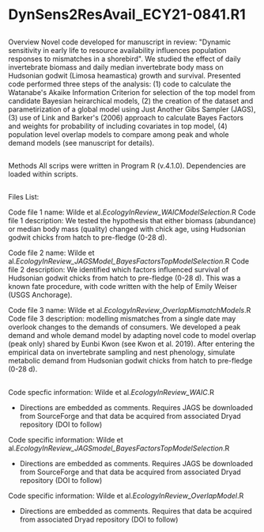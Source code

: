 # DynSens2ResAvail_ECY21-0841.R1


##

Overview
Novel code developed for manuscript in review: "Dynamic sensitivity in early life to resource availability influences population responses to mismatches in a shorebird". We studied the effect of daily invertebrate biomass and daily median invertebrate body mass on Hudsonian godwit (Limosa heamastica) growth and survival. Presented code performed three steps of the analysis: (1) code to calculate the Watanabe's Akaike Information Criterion for selection of the top model from candidate Bayesian heirarchical models, (2) the creation of the dataset and parametirization of a global model using Just Another Gibs Sampler (JAGS), (3) use of Link and Barker's (2006) approach to calculate Bayes Factors and weights for probability of including covariates in top model, (4) population level overlap models to compare among peak and whole demand models (see manuscript for details).

##

Methods
All scrips were written in Program R (v.4.1.0). Dependencies are loaded within scripts.

##

Files List:

Code file 1 name: Wilde et al._EcologyInReview_WAICModelSelection_.R
Code file 1 description: We tested the hypothesis that either biomass (abundance) or median body mass (quality) changed with chick age, using Hudsonian godwit chicks from hatch to pre-fledge (0-28 d).

Code file 2 name: Wilde et al._EcologyInReview_JAGSModel_BayesFactorsTopModelSelection_.R
Code file 2 description: We identified which factors influenced survival of Hudsonian godwit chicks from hatch to pre-fledge (0-28 d). This was a known fate procedure, with code written with the help of Emily Weiser (USGS Anchorage).

Code file 3 name: Wilde et al._EcologyInReview_OverlapMismatchModels_.R
Code file 3 description: modelling mismatches from a single date may overlook changes to the demands of consumers. We developed a peak demand and whole demand model by adapting novel code to model overlap (peak only) shared by Eunbi Kwon (see Kwon et al. 2019). After entering the empirical data on invertebrate sampling and nest phenology, simulate metabolic demand from Hudsonian godwit chicks from hatch to pre-fledge (0-28 d).

##

Code specfic information: Wilde et al._EcologyInReview_WAIC_.R

 - Directions are embedded as comments. Requires JAGS be downloaded from SourceForge and that data be acquired from associated Dryad repository (DOI to follow)

Code specific information: Wilde et al._EcologyInReview_JAGSmodel_BayesFactorsTopModelSelection_.R

- Directions are embedded as comments. Requires JAGS be downloaded from SourceForge and that data be acquired from associated Dryad repository (DOI to follow)

Code specific information: Wilde et al._EcologyInReview_OverlapModel_.R
- Directions are embedded as comments. Requires that data be acquired from associated Dryad repository (DOI to follow)





